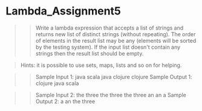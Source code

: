 # Lambda_Assignment5
>> Write a lambda expression that accepts a list of strings and returns new list of distinct strings (without repeating). The order of elements in the result list may be any (elements will be sorted by the testing system).
>> If the input list doesn't contain any strings then the result list should be empty.

> Hints: it is possible to use sets, maps, lists and so on for helping.

>> Sample Input 1:
> java scala java clojure clojure
> Sample Output 1:
> clojure java scala

>> Sample Input 2:
> the three the three the three an an a
> Sample Output 2:
> a an the three
